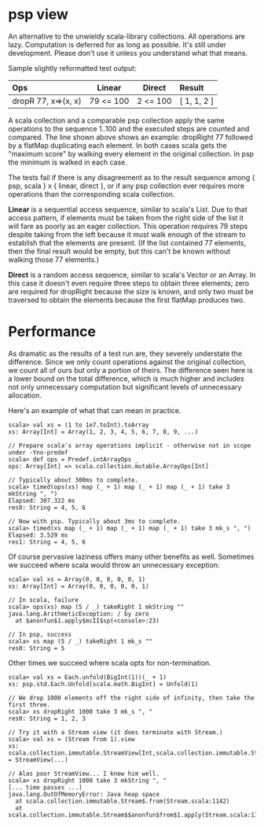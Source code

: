 psp view
========

An alternative to the unwieldy scala-library collections. All operations are
lazy. Computation is deferred for as long as possible. It's still under
development. Please don't use it unless you understand what that means.

Sample slightly reformatted test output:

| Ops                 | Linear    | Direct   | Result      |
| :--                 | :--:      | :--:     | :--         |
| dropR 77, x=>(x, x) | 79 <= 100 | 2 <= 100 | [ 1, 1, 2 ] |

A scala collection and a comparable psp collection apply the same operations
to the sequence 1..100 and the executed steps are counted and compared. The
line shown above shows an example: dropRight 77 followed by a flatMap
duplicating each element. In both cases scala gets the "maximum score" by
walking every element in the original collection. In psp the minimum is walked
in each case.

The tests fail if there is any disagreement as to the result sequence among {
psp, scala } x { linear, direct }, or if any psp collection ever requires more
operations than the corresponding scala collection.

**Linear** is a sequential access sequence, similar to scala's List. Due to
that access pattern, if elements must be taken from the right side of the list
it will fare as poorly as an eager collection. This operation requires 79
steps despite taking from the left because it must walk enough of the stream
to establish that the elements are present. (If the list contained 77
elements, then the final result would be empty, but this can't be known
without walking those 77 elements.)

**Direct** is a random access sequence, similar to scala's Vector or an Array.
In this case it doesn't even require three steps to obtain three elements;
zero are required for dropRight because the size is known, and only two must
be traversed to obtain the elements because the first flatMap produces two.

Performance
===========

As dramatic as the results of a test run are, they severely understate the
difference. Since we only count operations against the original collection, we
count all of ours but only a portion of theirs. The difference seen here is a
lower bound on the total difference, which is much higher and includes not
only unnecessary computation but significant levels of unnecessary allocation.

Here's an example of what that can mean in practice.
```
scala> val xs = (1 to 1e7.toInt).toArray
xs: Array[Int] = Array(1, 2, 3, 4, 5, 6, 7, 8, 9, ...)

// Prepare scala's array operations implicit - otherwise not in scope under -Yno-predef
scala> def ops = Predef.intArrayOps _
ops: Array[Int] => scala.collection.mutable.ArrayOps[Int]

// Typically about 300ms to complete.
scala> timed(ops(xs) map (_ + 1) map (_ + 1) map (_ + 1) take 3 mkString ", ")
Elapsed: 307.322 ms
res0: String = 4, 5, 6

// Now with psp. Typically about 3ms to complete.
scala> timed(xs map (_ + 1) map (_ + 1) map (_ + 1) take 3 mk_s ", ")
Elapsed: 3.529 ms
res1: String = 4, 5, 6
```

Of course pervasive laziness offers many other benefits as well. Sometimes we succeed where scala would throw an unnecessary exception:

```
scala> val xs = Array(0, 0, 0, 0, 0, 1)
xs: Array[Int] = Array(0, 0, 0, 0, 0, 1)

// In scala, failure
scala> ops(xs) map (5 / _) takeRight 1 mkString ""
java.lang.ArithmeticException: / by zero
  at $anonfun$1.apply$mcII$sp(<console>:23)

// In psp, success
scala> xs map (5 / _) takeRight 1 mk_s ""
res0: String = 5
```

Other times we succeed where scala opts for non-termination.

```
scala> val xs = Each.unfold(BigInt(1))(_ + 1)
xs: psp.std.Each.Unfold[scala.math.BigInt] = Unfold(1)

// We drop 1000 elements off the right side of infinity, then take the first three.
scala> xs dropRight 1000 take 3 mk_s ", "
res0: String = 1, 2, 3

// Try it with a Stream view (it does terminate with Stream.)
scala> val xs = (Stream from 1).view
xs: scala.collection.immutable.StreamView[Int,scala.collection.immutable.Stream[Int]] = StreamView(...)

// Alas poor StreamView... I knew him well.
scala> xs dropRight 1000 take 3 mkString ", "
[... time passes ...]
java.lang.OutOfMemoryError: Java heap space
  at scala.collection.immutable.Stream$.from(Stream.scala:1142)
  at scala.collection.immutable.Stream$$anonfun$from$1.apply(Stream.scala:1142)
```

